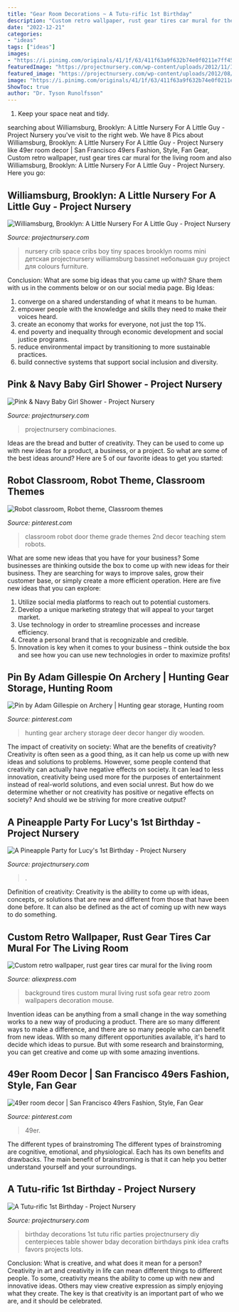 ```yaml
---
title: "Gear Room Decorations ~ A Tutu-rific 1st Birthday"
description: "Custom retro wallpaper, rust gear tires car mural for the living room"
date: "2022-12-21"
categories:
- "ideas"
tags: ["ideas"]
images:
- "https://i.pinimg.com/originals/41/1f/63/411f63a9f632b74e0f0211e7ff45c516.jpg"
featuredImage: "https://projectnursery.com/wp-content/uploads/2012/11/IMG_7797.jpg"
featured_image: "https://projectnursery.com/wp-content/uploads/2012/08/DSC_0232.jpg"
image: "https://i.pinimg.com/originals/41/1f/63/411f63a9f632b74e0f0211e7ff45c516.jpg"
ShowToc: true
author: "Dr. Tyson Runolfsson"
---
```



1. Keep your space neat and tidy.

	

		
searching about Williamsburg, Brooklyn: A Little Nursery For A Little Guy - Project Nursery you've visit to the right web. We have 8 Pics about Williamsburg, Brooklyn: A Little Nursery For A Little Guy - Project Nursery like 49er room decor | San Francisco 49ers Fashion, Style, Fan Gear, Custom retro wallpaper, rust gear tires car mural for the living room and also Williamsburg, Brooklyn: A Little Nursery For A Little Guy - Project Nursery. Here you go:
		
    
## Williamsburg, Brooklyn: A Little Nursery For A Little Guy - Project Nursery

<img loading=lazy src="https://projectnursery.com/wp-content/uploads/2012/11/IMG_7797.jpg" onerror="this.onerror=null;this.src='https://tse3.mm.bing.net/th?id=OIP.LkDT52jbcdxN9rgEK9VuUwHaLH&amp;pid=15.1';" alt="Williamsburg, Brooklyn: A Little Nursery For A Little Guy - Project Nursery">

_Source: projectnursery.com_

>nursery crib space cribs boy tiny spaces brooklyn rooms mini детская projectnursery williamsburg bassinet небольшая guy project для colours furniture. 

	

Conclusion: What are some big ideas that you came up with? Share them with us in the comments below or on our social media page.
Big Ideas:
1. converge on a shared understanding of what it means to be human. 
2. empower people with the knowledge and skills they need to make their voices heard. 
3. create an economy that works for everyone, not just the top 1%. 
4. end poverty and inequality through economic development and social justice programs. 
5. reduce environmental impact by transitioning to more sustainable practices. 
6. build connective systems that support social inclusion and diversity. 

    
## Pink &amp; Navy Baby Girl Shower - Project Nursery

<img loading=lazy src="https://projectnursery.com/wp-content/uploads/2012/08/DSC_0232.jpg" onerror="this.onerror=null;this.src='https://tse4.mm.bing.net/th?id=OIP.F5XBllMLcWp5IwZ6h37MZgHaLE&amp;pid=15.1';" alt="Pink &amp; Navy Baby Girl Shower - Project Nursery">

_Source: projectnursery.com_

>projectnursery combinaciones. 

	

Ideas are the bread and butter of creativity. They can be used to come up with new ideas for a product, a business, or a project. So what are some of the best ideas around? Here are 5 of our favorite ideas to get you started:

    
## Robot Classroom, Robot Theme, Classroom Themes

<img loading=lazy src="https://i.pinimg.com/originals/41/1f/63/411f63a9f632b74e0f0211e7ff45c516.jpg" onerror="this.onerror=null;this.src='https://tse2.mm.bing.net/th?id=OIP.93U3J1pRChWyfbHX9_Z3HwHaJ6&amp;pid=15.1';" alt="Robot classroom, Robot theme, Classroom themes">

_Source: pinterest.com_

>classroom robot door theme grade themes 2nd decor teaching stem robots. 

	

What are some new ideas that you have for your business?
Some businesses are thinking outside the box to come up with new ideas for their business. They are searching for ways to improve sales, grow their customer base, or simply create a more efficient operation. Here are five new ideas that you can explore: 
1) Utilize social media platforms to reach out to potential customers.
2) Develop a unique marketing strategy that will appeal to your target market. 
3) Use technology in order to streamline processes and increase efficiency. 
4) Create a personal brand that is recognizable and credible. 
5) Innovation is key when it comes to your business – think outside the box and see how you can use new technologies in order to maximize profits!

    
## Pin By Adam Gillespie On Archery | Hunting Gear Storage, Hunting Room

<img loading=lazy src="https://i.pinimg.com/736x/02/c1/69/02c169c6a023e822c22e7c5292623f5d.jpg" onerror="this.onerror=null;this.src='https://tse2.mm.bing.net/th?id=OIP.JRD32n00v9-FDvDlLZqHmAHaFj&amp;pid=15.1';" alt="Pin by Adam Gillespie on Archery | Hunting gear storage, Hunting room">

_Source: pinterest.com_

>hunting gear archery storage deer decor hanger diy wooden. 

	

The impact of creativity on society: What are the benefits of creativity?
Creativity is often seen as a good thing, as it can help us come up with new ideas and solutions to problems. However, some people contend that creativity can actually have negative effects on society. It can lead to less innovation, creativity being used more for the purposes of entertainment instead of real-world solutions, and even social unrest. But how do we determine whether or not creativity has positive or negative effects on society? And should we be striving for more creative output?

    
## A Pineapple Party For Lucy&#039;s 1st Birthday - Project Nursery

<img loading=lazy src="https://projectnursery.com/wp-content/uploads/2015/12/JCP_9056-copy.jpg" onerror="this.onerror=null;this.src='https://tse4.mm.bing.net/th?id=OIP.RfkdYhmcmR9M0vcFI9MqrQHaLH&amp;pid=15.1';" alt="A Pineapple Party for Lucy&#039;s 1st Birthday - Project Nursery">

_Source: projectnursery.com_

>. 

	

Definition of creativity:
Creativity is the ability to come up with ideas, concepts, or solutions that are new and different from those that have been done before. It can also be defined as the act of coming up with new ways to do something.

    
## Custom Retro Wallpaper, Rust Gear Tires Car Mural For The Living Room

<img loading=lazy src="https://ae01.alicdn.com/kf/HTB1lgOHjPihSKJjy0Feq6zJtpXa2/Custom-retro-wallpaper-rust-gear-tires-car-mural-for-the-living-room-car-shop-sofa-background.jpg_640x640.jpg" onerror="this.onerror=null;this.src='https://tse4.mm.bing.net/th?id=OIP.qWJi-4hmROxV1vL6Tg-WrwHaF7&amp;pid=15.1';" alt="Custom retro wallpaper, rust gear tires car mural for the living room">

_Source: aliexpress.com_

>background tires custom mural living rust sofa gear retro zoom wallpapers decoration mouse. 

	

Invention ideas can be anything from a small change in the way something works to a new way of producing a product. There are so many different ways to make a difference, and there are so many people who can benefit from new ideas. With so many different opportunities available, it's hard to decide which ideas to pursue. But with some research and brainstorming, you can get creative and come up with some amazing inventions.

    
## 49er Room Decor | San Francisco 49ers Fashion, Style, Fan Gear

<img loading=lazy src="https://s-media-cache-ak0.pinimg.com/736x/aa/30/f1/aa30f105028f851dca544504a15e25e3.jpg" onerror="this.onerror=null;this.src='https://tse4.mm.bing.net/th?id=OIP.mXnxIR7hMjTu2WjIB9IUugHaE7&amp;pid=15.1';" alt="49er room decor | San Francisco 49ers Fashion, Style, Fan Gear">

_Source: pinterest.com_

>49er. 

	

The different types of brainstroming
The different types of brainstroming are cognitive, emotional, and physiological. Each has its own benefits and drawbacks. The main benefit of brainstroming is that it can help you better understand yourself and your surroundings.

    
## A Tutu-rific 1st Birthday - Project Nursery

<img loading=lazy src="https://projectnursery.com/wp-content/uploads/2012/07/418401_10150708543220166_1043357042_n.jpg" onerror="this.onerror=null;this.src='https://tse4.mm.bing.net/th?id=OIP.bRLKjK1liH67D_KBjJMzfQHaLn&amp;pid=15.1';" alt="A Tutu-rific 1st Birthday - Project Nursery">

_Source: projectnursery.com_

>birthday decorations 1st tutu rific parties projectnursery diy centerpieces table shower bday decoration birthdays pink idea crafts favors projects lots. 

	

Conclusion: What is creative, and what does it mean for a person?
Creativity in art and creativity in life can mean different things to different people. To some, creativity means the ability to come up with new and innovative ideas. Others may view creative expression as simply enjoying what they create. The key is that creativity is an important part of who we are, and it should be celebrated.

